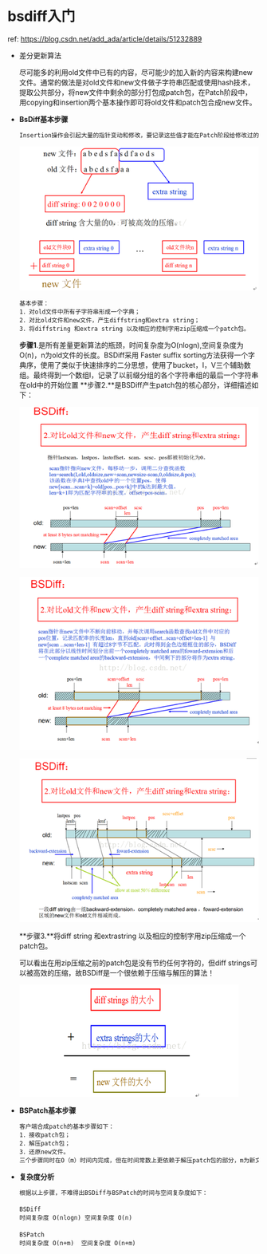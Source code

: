 # bsdiff入门

ref: https://blog.csdn.net/add_ada/article/details/51232889

* 差分更新算法

  尽可能多的利用old文件中已有的内容，尽可能少的加入新的内容来构建new文件。通常的做法是对old文件和new文件做子字符串匹配或使用hash技术，提取公共部分，将new文件中剩余的部分打包成patch包，在Patch阶段中，用copying和insertion两个基本操作即可将old文件和patch包合成new文件。

* **BsDiff基本步骤**

  ``` tex
  Insertion操作会引起大量的指针变动和修改，要记录这些值才能在Patch阶段给修改过的区域重新定位，由于这些指针控制字必须在BSDiff阶段加入patch包，产生的patch包会较大。BSDiff通过引入diff string的概念，大大减少了要记录的指针控制字的数目，从而使得patch包更小。
  ```

  ![img](bsdiff.assets/Center.png)

  ``` tex
  基本步骤：
  1．对old文件中所有子字符串形成一个字典；
  2．对比old文件和new文件，产生diffstring和extra string；
  3．将diffstring 和extra string 以及相应的控制字用zip压缩成一个patch包。
  ```

  **步骤1**.是所有差量更新算法的瓶颈，时间复杂度为O(nlogn),空间复杂度为O(n)，n为old文件的长度。BSDiff采用 Faster suffix sorting方法获得一个字典序，使用了类似于快速排序的二分思想，使用了bucket，I，V三个辅助数组。最终得到一个数组I，记录了以前缀分组的各个字符串组的最后一个字符串在old中的开始位置
  **步骤2.**是BSDiff产生patch包的核心部分，详细描述如下：

  ![img](bsdiff.assets/Center-16462755270662.png)

  ![img](bsdiff.assets/Center-16462755436094.png)

  ![img](bsdiff.assets/Center-16462755525946.png)

  **步骤3.**将diff string 和extrastring 以及相应的控制字用zip压缩成一个patch包。

  可以看出在用zip压缩之前的patch包是没有节约任何字符的，但diff strings可以被高效的压缩，故BSDiff是一个很依赖于压缩与解压的算法！

  ![img](bsdiff.assets/Center-16462755717548.png)

* **BSPatch基本步骤**

  ``` tex
  客户端合成patch的基本步骤如下：
  1．接收patch包；
  2．解压patch包；
  3．还原new文件。
  三个步骤同时在O（m）时间内完成，但在时间常数上更依赖于解压patch包的部分，m为新文件的长度
  ```

* **复杂度分析**

  ``` tex
  根据以上步骤，不难得出BSDiff与BSPatch的时间与空间复杂度如下：
  
  BSDiff
  时间复杂度 O(nlogn) 空间复杂度 O(n)
  
  BSPatch
  时间复杂度 O(n+m)  空间复杂度 O(n+m)
  ```

  
